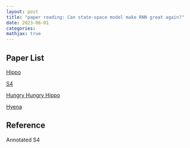 ```yaml
---
layout: post
title: "paper reading: Can state-space model make RNN great again?"
date: 2023-06-01
categories:
mathjax: true
---
```


## Paper List

[Hippo]()

[S4]()

[Hungry Hungry Hippo]()

[Hyena]()

## Reference

Annotated S4
